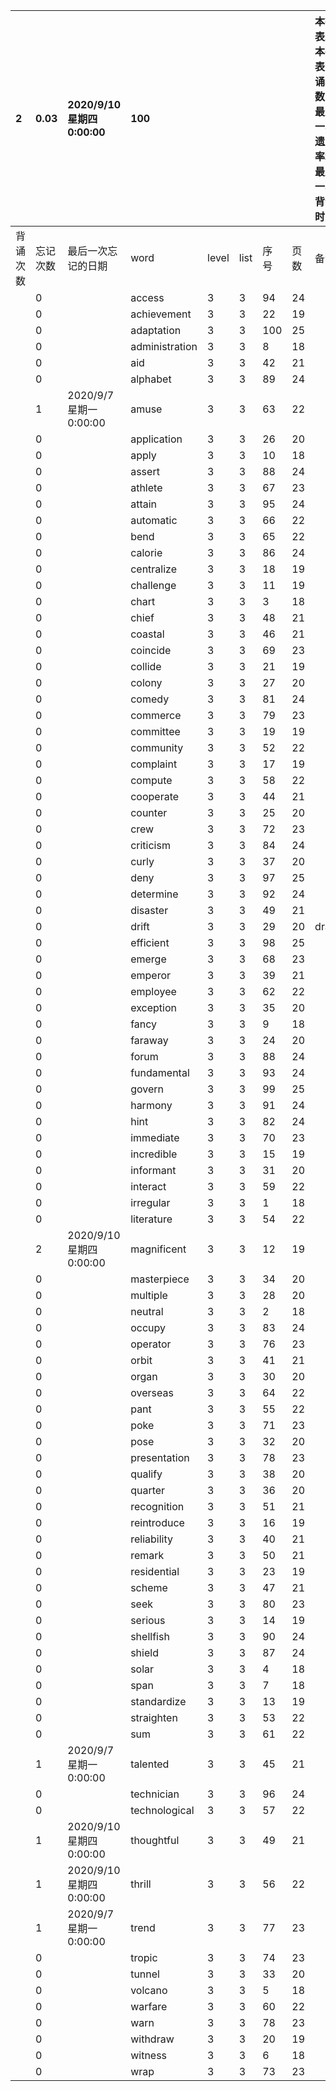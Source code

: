 |2|0.03|2020/9/10 星期四 0:00:00|100|||||本行表示本列表背诵次数，最后一次遗忘率和最后一次背诵时间||
|:--|:--|:--|:--|:--|:--|:--|:--|:--|:--|
|背诵次数|忘记次数|最后一次忘记的日期|word|level|list|序号|页数|备注|助记备注|
||0||access|3|3|94|24|||
||0||achievement|3|3|22|19|||
||0||adaptation|3|3|100|25|||
||0||administration|3|3|8|18|||
||0||aid|3|3|42|21|||
||0||alphabet|3|3|89|24|||
||1|2020/9/7 星期一 0:00:00|amuse|3|3|63|22|||
||0||application|3|3|26|20|||
||0||apply|3|3|10|18|||
||0||assert|3|3|88|24|||
||0||athlete|3|3|67|23|||
||0||attain|3|3|95|24|||
||0||automatic|3|3|66|22|||
||0||bend|3|3|65|22|||
||0||calorie|3|3|86|24|||
||0||centralize|3|3|18|19|||
||0||challenge|3|3|11|19|||
||0||chart|3|3|3|18|||
||0||chief|3|3|48|21|||
||0||coastal|3|3|46|21|||
||0||coincide|3|3|69|23|||
||0||collide|3|3|21|19|||
||0||colony|3|3|27|20|||
||0||comedy|3|3|81|24|||
||0||commerce|3|3|79|23|||
||0||committee|3|3|19|19|||
||0||community|3|3|52|22|||
||0||complaint|3|3|17|19|||
||0||compute|3|3|58|22|||
||0||cooperate|3|3|44|21|||
||0||counter|3|3|25|20|||
||0||crew|3|3|72|23|||
||0||criticism|3|3|84|24|||
||0||curly|3|3|37|20|||
||0||deny|3|3|97|25|||
||0||determine|3|3|92|24|||
||0||disaster|3|3|49|21|||
||0||drift|3|3|29|20|draft||
||0||efficient|3|3|98|25|||
||0||emerge|3|3|68|23|||
||0||emperor|3|3|39|21|||
||0||employee|3|3|62|22|||
||0||exception|3|3|35|20|||
||0||fancy|3|3|9|18|||
||0||faraway|3|3|24|20|||
||0||forum|3|3|88|24|||
||0||fundamental|3|3|93|24|||
||0||govern|3|3|99|25|||
||0||harmony|3|3|91|24|||
||0||hint|3|3|82|24|||
||0||immediate|3|3|70|23|||
||0||incredible|3|3|15|19|||
||0||informant|3|3|31|20|||
||0||interact|3|3|59|22|||
||0||irregular|3|3|1|18|||
||0||literature|3|3|54|22|||
||2|2020/9/10 星期四 0:00:00|magnificent|3|3|12|19|||
||0||masterpiece|3|3|34|20|||
||0||multiple|3|3|28|20|||
||0||neutral|3|3|2|18|||
||0||occupy|3|3|83|24|||
||0||operator|3|3|76|23|||
||0||orbit|3|3|41|21|||
||0||organ|3|3|30|20|||
||0||overseas|3|3|64|22|||
||0||pant|3|3|55|22|||
||0||poke|3|3|71|23|||
||0||pose|3|3|32|20|||
||0||presentation|3|3|78|23|||
||0||qualify|3|3|38|20|||
||0||quarter|3|3|36|20|||
||0||recognition|3|3|51|21|||
||0||reintroduce|3|3|16|19|||
||0||reliability|3|3|40|21|||
||0||remark|3|3|50|21|||
||0||residential|3|3|23|19|||
||0||scheme|3|3|47|21|||
||0||seek|3|3|80|23|||
||0||serious|3|3|14|19|||
||0||shellfish|3|3|90|24|||
||0||shield|3|3|87|24|||
||0||solar|3|3|4|18|||
||0||span|3|3|7|18|||
||0||standardize|3|3|13|19|||
||0||straighten|3|3|53|22|||
||0||sum|3|3|61|22|||
||1|2020/9/7 星期一 0:00:00|talented|3|3|45|21|||
||0||technician|3|3|96|24|||
||0||technological|3|3|57|22|||
||1|2020/9/10 星期四 0:00:00|thoughtful|3|3|49|21|||
||1|2020/9/10 星期四 0:00:00|thrill|3|3|56|22|||
||1|2020/9/7 星期一 0:00:00|trend|3|3|77|23|||
||0||tropic|3|3|74|23|||
||0||tunnel|3|3|33|20|||
||0||volcano|3|3|5|18|||
||0||warfare|3|3|60|22|||
||0||warn|3|3|78|23|||
||0||withdraw|3|3|20|19|||
||0||witness|3|3|6|18|||
||0||wrap|3|3|73|23|||
